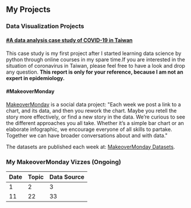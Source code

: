 ## My Projects


### Data Visualization Projects
#### [#A data analysis case study of COVID-19 in Taiwan](https://kjhuang-94.github.io/personal-website/projects/case%20study%20of%20COVID-19/A%20data%20analysis%20case%20study%20of%20COVID-19%20in%20Taiwan.html)
This case study is my first project after I started learning data science by python through online courses in my spare time.If you are interested in the situation of coronavirus in Taiwan, please feel free to have a look and drop any question. **This report is only for your reference, because I am not an expert in epidemiology.** 
#### #MakeoverMonday
[MakeoverMonday](https://www.makeovermonday.co.uk/) is a social data project: "Each week we post a link to a chart, and its data, and then you rework the chart. Maybe you retell the story more effectively, or find a new story in the data. We’re curious to see the different approaches you all take. Whether it’s a simple bar chart or an elaborate infographic, we encourage everyone of all skills to partake. Together we can have broader conversations about and with data."

The datasets are published each week at: [MakeoverMonday Datasets](https://www.makeovermonday.co.uk/data/).

### My MakeoverMonday Vizzes (Ongoing)

Date | Topic | Data Source 
------------ | ------------- | ------------- 
1 | 2 |3 
11| 22| 33 

